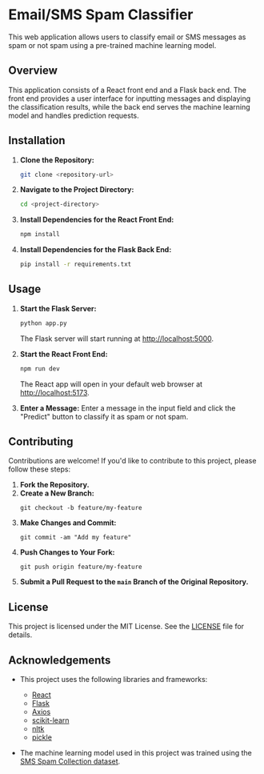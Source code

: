 # Email/SMS Spam Classifier

This web application allows users to classify email or SMS messages as spam or not spam using a pre-trained machine learning model.

## Overview

This application consists of a React front end and a Flask back end. The front end provides a user interface for inputting messages and displaying the classification results, while the back end serves the machine learning model and handles prediction requests.

## Installation

1. **Clone the Repository:**
   ```bash
   git clone <repository-url>
   ```

2. **Navigate to the Project Directory:**
   ```bash
   cd <project-directory>
   ```

3. **Install Dependencies for the React Front End:**
   ```bash
   npm install
   ```

4. **Install Dependencies for the Flask Back End:**
   ```bash
   pip install -r requirements.txt
   ```

## Usage

1. **Start the Flask Server:**
   ```bash
   python app.py
   ```
   The Flask server will start running at [http://localhost:5000](http://localhost:5000).

2. **Start the React Front End:**
   ```bash
   npm run dev
   ```
   The React app will open in your default web browser at [http://localhost:5173](http://localhost:5173).

3. **Enter a Message:**
   Enter a message in the input field and click the "Predict" button to classify it as spam or not spam.

## Contributing

Contributions are welcome! If you'd like to contribute to this project, please follow these steps:

1. **Fork the Repository.**
2. **Create a New Branch:**
   ```
   git checkout -b feature/my-feature
   ```
3. **Make Changes and Commit:**
   ```
   git commit -am "Add my feature"
   ```
4. **Push Changes to Your Fork:**
   ```
   git push origin feature/my-feature
   ```
5. **Submit a Pull Request to the `main` Branch of the Original Repository.**

## License

This project is licensed under the MIT License. See the [LICENSE](LICENSE) file for details.

## Acknowledgements

- This project uses the following libraries and frameworks:
  - [React](https://reactjs.org/)
  - [Flask](https://flask.palletsprojects.com/)
  - [Axios](https://axios-http.com/)
  - [scikit-learn](https://scikit-learn.org/)
  - [nltk](https://www.nltk.org/)
  - [pickle](https://docs.python.org/3/library/pickle.html)

- The machine learning model used in this project was trained using the [SMS Spam Collection dataset](https://www.kaggle.com/uciml/sms-spam-collection-dataset).

